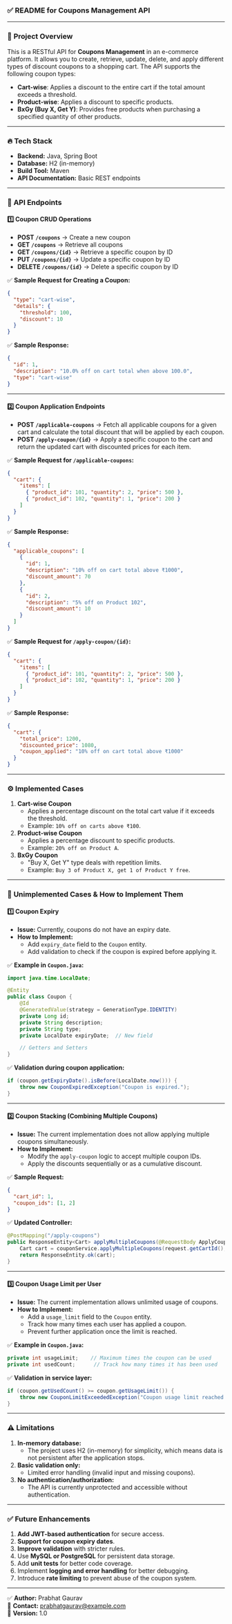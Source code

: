 ### ✅ **README for Coupons Management API**

---

### 📌 **Project Overview**
This is a RESTful API for **Coupons Management** in an e-commerce platform. It allows you to create, retrieve, update, delete, and apply different types of discount coupons to a shopping cart. The API supports the following coupon types:
- **Cart-wise**: Applies a discount to the entire cart if the total amount exceeds a threshold.
- **Product-wise**: Applies a discount to specific products.
- **BxGy (Buy X, Get Y)**: Provides free products when purchasing a specified quantity of other products.

---

### 🔥 **Tech Stack**
- **Backend:** Java, Spring Boot  
- **Database:** H2 (in-memory)  
- **Build Tool:** Maven  
- **API Documentation:** Basic REST endpoints  

---

### 🚀 **API Endpoints**

#### 1️⃣ **Coupon CRUD Operations**
- **POST `/coupons`** → Create a new coupon  
- **GET `/coupons`** → Retrieve all coupons  
- **GET `/coupons/{id}`** → Retrieve a specific coupon by ID  
- **PUT `/coupons/{id}`** → Update a specific coupon by ID  
- **DELETE `/coupons/{id}`** → Delete a specific coupon by ID  

✅ **Sample Request for Creating a Coupon:**
```json
{
  "type": "cart-wise",
  "details": {
    "threshold": 100,
    "discount": 10
  }
}
```
✅ **Sample Response:**
```json
{
  "id": 1,
  "description": "10.0% off on cart total when above 100.0",
  "type": "cart-wise"
}
```

---

#### 2️⃣ **Coupon Application Endpoints**
- **POST `/applicable-coupons`** → Fetch all applicable coupons for a given cart and calculate the total discount that will be applied by each coupon.  
- **POST `/apply-coupon/{id}`** → Apply a specific coupon to the cart and return the updated cart with discounted prices for each item.  

✅ **Sample Request for `/applicable-coupons`:**
```json
{
  "cart": {
    "items": [
      { "product_id": 101, "quantity": 2, "price": 500 },
      { "product_id": 102, "quantity": 1, "price": 200 }
    ]
  }
}
```

✅ **Sample Response:**
```json
{
  "applicable_coupons": [
    {
      "id": 1,
      "description": "10% off on cart total above ₹1000",
      "discount_amount": 70
    },
    {
      "id": 2,
      "description": "5% off on Product 102",
      "discount_amount": 10
    }
  ]
}
```

✅ **Sample Request for `/apply-coupon/{id}`:**
```json
{
  "cart": {
    "items": [
      { "product_id": 101, "quantity": 2, "price": 500 },
      { "product_id": 102, "quantity": 1, "price": 200 }
    ]
  }
}
```

✅ **Sample Response:**
```json
{
  "cart": {
    "total_price": 1200,
    "discounted_price": 1080,
    "coupon_applied": "10% off on cart total above ₹1000"
  }
}
```

---

### ⚙️ **Implemented Cases**
1. **Cart-wise Coupon**
   - Applies a percentage discount on the total cart value if it exceeds the threshold.
   - Example: `10% off on carts above ₹100`.
2. **Product-wise Coupon**
   - Applies a percentage discount to specific products.
   - Example: `20% off on Product A`.
3. **BxGy Coupon**
   - "Buy X, Get Y" type deals with repetition limits.
   - Example: `Buy 3 of Product X, get 1 of Product Y free`.

---

### 🚫 **Unimplemented Cases & How to Implement Them**

#### 1️⃣ **Coupon Expiry**
- **Issue:** Currently, coupons do not have an expiry date.
- **How to Implement:**
   - Add `expiry_date` field to the `Coupon` entity.
   - Add validation to check if the coupon is expired before applying it.

✅ **Example in `Coupon.java`:**
```java
import java.time.LocalDate;

@Entity
public class Coupon {
    @Id
    @GeneratedValue(strategy = GenerationType.IDENTITY)
    private Long id;
    private String description;
    private String type;
    private LocalDate expiryDate;  // New field

    // Getters and Setters
}
```

✅ **Validation during coupon application:**
```java
if (coupon.getExpiryDate().isBefore(LocalDate.now())) {
    throw new CouponExpiredException("Coupon is expired.");
}
```

---

#### 2️⃣ **Coupon Stacking (Combining Multiple Coupons)**
- **Issue:** The current implementation does not allow applying multiple coupons simultaneously.
- **How to Implement:**
   - Modify the `apply-coupon` logic to accept multiple coupon IDs.
   - Apply the discounts sequentially or as a cumulative discount.

✅ **Sample Request:**
```json
{
  "cart_id": 1,
  "coupon_ids": [1, 2] 
}
```

✅ **Updated Controller:**
```java
@PostMapping("/apply-coupons")
public ResponseEntity<Cart> applyMultipleCoupons(@RequestBody ApplyCouponsRequest request) {
    Cart cart = couponService.applyMultipleCoupons(request.getCartId(), request.getCouponIds());
    return ResponseEntity.ok(cart);
}
```

---

#### 3️⃣ **Coupon Usage Limit per User**
- **Issue:** The current implementation allows unlimited usage of coupons.
- **How to Implement:**
   - Add a `usage_limit` field to the `Coupon` entity.
   - Track how many times each user has applied a coupon.
   - Prevent further application once the limit is reached.

✅ **Example in `Coupon.java`:**
```java
private int usageLimit;    // Maximum times the coupon can be used
private int usedCount;      // Track how many times it has been used
```

✅ **Validation in service layer:**
```java
if (coupon.getUsedCount() >= coupon.getUsageLimit()) {
    throw new CouponLimitExceededException("Coupon usage limit reached.");
}
```

---

### ⚠️ **Limitations**
1. **In-memory database:**  
   - The project uses H2 (in-memory) for simplicity, which means data is not persistent after the application stops.
2. **Basic validation only:**  
   - Limited error handling (invalid input and missing coupons).
3. **No authentication/authorization:**  
   - The API is currently unprotected and accessible without authentication.

---

### ✅ **Future Enhancements**
1. **Add JWT-based authentication** for secure access.
2. **Support for coupon expiry dates**.
3. **Improve validation** with stricter rules.
4. Use **MySQL or PostgreSQL** for persistent data storage.
5. Add **unit tests** for better code coverage.
6. Implement **logging and error handling** for better debugging.
7. Introduce **rate limiting** to prevent abuse of the coupon system.

---

✅ **Author:** Prabhat Gaurav  
📧 **Contact:** prabhatgaurav@example.com  
🚀 **Version:** 1.0
